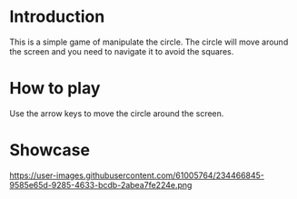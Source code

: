 # Introduction
This is a simple game of manipulate the circle. 
The circle will move around the screen and you need to navigate it to avoid the squares.

# How to play
Use the arrow keys to move the circle around the screen.

# Showcase
https://user-images.githubusercontent.com/61005764/234466845-9585e65d-9285-4633-bcdb-2abea7fe224e.png
